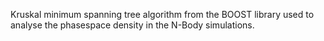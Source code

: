 Kruskal minimum spanning tree algorithm from the BOOST library used to analyse the phasespace density in the N-Body simulations.